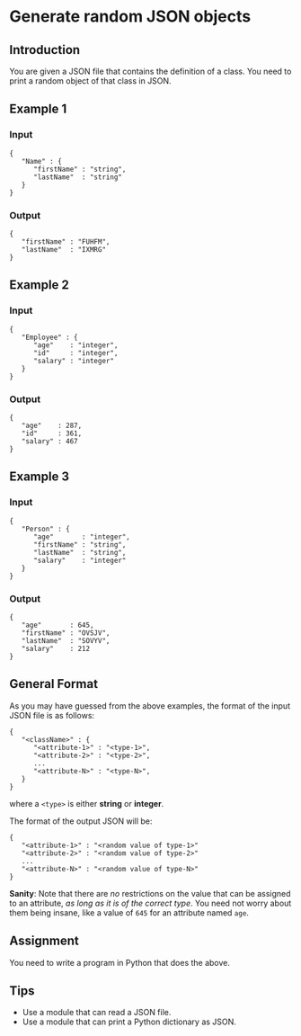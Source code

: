 # Generate random JSON objects

## Introduction
You are given a JSON file that contains the definition of a class.
You need to print a random object of that class in JSON.

## Example 1

### Input
    {
       "Name" : {
          "firstName" : "string",
          "lastName"  : "string"
       }
    }

### Output
    {
       "firstName" : "FUHFM",
       "lastName"  : "IXMRG"
    }

## Example 2

### Input
    {
       "Employee" : {
          "age"    : "integer",
          "id"     : "integer",
          "salary" : "integer"
       }
    }

### Output
    {
       "age"    : 287,
       "id"     : 361,
       "salary" : 467
    }

## Example 3

### Input
    {
       "Person" : {
          "age"       : "integer",
          "firstName" : "string",
          "lastName"  : "string",
          "salary"    : "integer"
       }
    }

### Output
    {
       "age"       : 645,
       "firstName" : "OVSJV",
       "lastName"  : "SOVYV",
       "salary"    : 212
    }

## General Format
As you may have guessed from the above examples, the format of the
input JSON file is as follows:

    {
       "<className>" : {
          "<attribute-1>" : "<type-1>",
          "<attribute-2>" : "<type-2>",
          ...
          "<attribute-N>" : "<type-N>",
       }
    }

where a `<type>` is either **string** or **integer**.

The format of the output JSON will be:

    {
       "<attribute-1>" : "<random value of type-1>"
       "<attribute-2>" : "<random value of type-2>"
       ...
       "<attribute-N>" : "<random value of type-N>"
    }

**Sanity**: Note that there are *no* restrictions on the value that can
be assigned to an attribute, *as long as it is of the correct type*.
You need not worry about them being insane, like a value of `645` for an
attribute named `age`.

## Assignment
You need to write a program in Python that does the above.

## Tips
- Use a module that can read a JSON file.
- Use a module that can print a Python dictionary as JSON.
